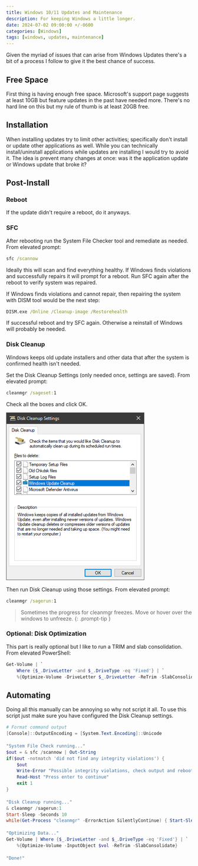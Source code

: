 ```yaml
---
title: Windows 10/11 Updates and Maintenance
description: For keeping Windows a little longer.
date: 2024-07-02 09:00:00 +/-0600
categories: [Windows]
tags: [windows, updates, maintenance]
---
```


Given the myriad of issues that can arise from Windows Updates there's a bit of a process I follow to give it the best chance of success.

## Free Space

First thing is having enough free space. Microsoft's support page suggests at least 10GB but feature updates in the past have needed more. There's no hard line on this but my rule of thumb is at least 20GB free.

## Installation

When installing updates try to limit other activities; specifically don't install or update other applications as well. While you can technically install/uninstall applications while updates are installing I would try to avoid it. The idea is prevent many changes at once: was it the application update or Windows update that broke it?

## Post-Install

### Reboot

If the update didn't require a reboot, do it anyways.

### SFC

After rebooting run the System File Checker tool and remediate as needed. From elevated prompt:

```cmd
sfc /scannow
```

Ideally this will scan and find everything healthy. If Windows finds violations and successfully repairs it will prompt for a reboot. Run SFC again after the reboot to verify system was repaired.

If Windows finds violations and cannot repair, then repairing the system with DISM tool would be the next step:

```cmd
DISM.exe /Online /Cleanup-image /Restorehealth
```

If successful reboot and try SFC again. Otherwise a reinstall of Windows will probably be needed.

### Disk Cleanup

Windows keeps old update installers and other data that after the system is confirmed health isn't needed.

Set the Disk Cleanup Settings (only needed once, settings are saved). From elevated prompt:

```cmd
cleanmgr /sageset:1
```

Check all the boxes and click OK.

![Disk Cleanup Settings](/assets/cleanmgr.png)

Then run Disk Cleanup using those settings. From elevated prompt:

```cmd
cleanmgr /sagerun:1
```

> Sometimes the progress for cleanmgr freezes. Move or hover over the windows to unfreeze.
{: .prompt-tip }

### Optional: Disk Optimization

This part is really optional but I like to run a TRIM and slab consolidation. From elevated PowerShell:

```powershell
Get-Volume | `
    Where {$_.DriveLetter -and $_.DriveType -eq 'Fixed'} | `
    %{Optimize-Volume -DriveLetter $_.DriveLetter -ReTrim -SlabConsolidate}
```

## Automating

Doing all this manually can be annoying so why not script it all. To use this script just make sure you have configured the Disk Cleanup settings.

```powershell
# Format command output
[Console]::OutputEncoding = [System.Text.Encoding]::Unicode

"System File Check running..."
$out = & sfc /scannow | Out-String
if($out -notmatch 'did not find any integrity violations') {
	$out
	Write-Error "Possible integrity violations, check output and reboot!"
	Read-Host "Press enter to continue"
	exit 1
}

"Disk Cleanup running..."
& cleanmgr /sagerun:1
Start-Sleep -Seconds 10
while(Get-Process "cleanmgr" -ErrorAction SilentlyContinue) { Start-Sleep -Seconds 1 }

"Optimizing Data..."
Get-Volume | Where {$_.DriveLetter -and $_.DriveType -eq 'Fixed'} | `
	%{Optimize-Volume -InputObject $vol -ReTrim -SlabConsolidate}

"Done!"
```